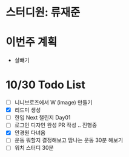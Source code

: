 # 스터디원: 류재준

# 이번주 계획

- 살뺴기

# 10/30 Todo List

- [ ] 니니브로즈에서 W (image) 만들기
- [x] 리드미 생성
- [ ] 한입 Next 챌린지 Day01
- [ ] 로그인 디자인 완성 PR 작성 .. 진행중
- [x] 안경원 다녀옴
- [ ] 운동 뭐할지 결정해보고 땀나는 운동 30분 해보기
- [ ] 워치 스터디 30분
